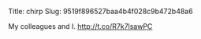 Title: chirp
Slug: 9519f896527baa4b4f028c9b472b48a6

My colleagues and I. <a href="http://t.co/R7k7lsawPC">http://t.co/R7k7lsawPC</a>
